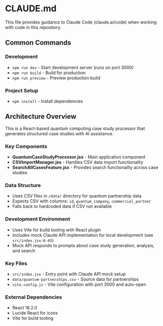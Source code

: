 # CLAUDE.md

This file provides guidance to Claude Code (claude.ai/code) when working with code in this repository.

## Common Commands

### Development
- `npm run dev` - Start development server (runs on port 3000)
- `npm run build` - Build for production
- `npm run preview` - Preview production build

### Project Setup
- `npm install` - Install dependencies

## Architecture Overview

This is a React-based quantum computing case study processor that generates structured case studies with AI assistance.

### Key Components
- **QuantumCaseStudyProcessor.jsx** - Main application component
- **CSVImportManager.jsx** - Handles CSV data import functionality
- **SearchAllCasesFeature.jsx** - Provides search functionality across case studies

### Data Structure
- Uses CSV files in `/data/` directory for quantum partnership data
- Expects CSV with columns: `id`, `quantum_company`, `commercial_partner`
- Falls back to hardcoded data if CSV not available

### Development Environment
- Uses Vite for build tooling with React plugin
- Includes mock Claude API implementation for local development (see `src/index.jsx:6-45`)
- Mock API responds to prompts about case study generation, analysis, and search

### Key Files
- `src/index.jsx` - Entry point with Claude API mock setup
- `data/quantum-partnerships.csv` - Source data for partnerships
- `vite.config.js` - Vite configuration with port 3000 and auto-open

### External Dependencies
- React 18.2.0
- Lucide React for icons
- Vite for build tooling